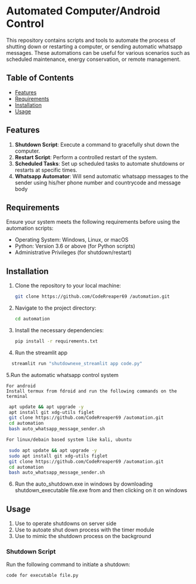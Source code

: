 # Automated Computer/Android Control

This repository contains scripts and tools to automate the process of shutting down or restarting a computer, or sending automatic whatsapp messages. These automations can be useful for various scenarios such as scheduled maintenance, energy conservation, or remote management.

## Table of Contents

- [Features](#features)
- [Requirements](#requirements)
- [Installation](#installation)
- [Usage](#usage)


## Features

1. **Shutdown Script**: Execute a command to gracefully shut down the computer.
2. **Restart Script**: Perform a controlled restart of the system.
3. **Scheduled Tasks**: Set up scheduled tasks to automate shutdowns or restarts at specific times.
4. **Whatsapp Automator**: Will send automatic whatsapp messages to the sender using his/her phone number and countrycode and message body
## Requirements

Ensure your system meets the following requirements before using the automation scripts:

- Operating System: Windows, Linux, or macOS
- Python: Version 3.6 or above (for Python scripts)
- Administrative Privileges (for shutdown/restart)

## Installation

1. Clone the repository to your local machine:

    ```bash
    git clone https://github.com/CodeRreaper69 /automation.git
    ```

2. Navigate to the project directory:

    ```bash
    cd automation
    ```

3. Install the necessary dependencies:

    ```bash
    pip install -r requirements.txt
    ```
4. Run the streamlit app
```bash
  streamlit run "shutdownexe_streamlit app code.py"
   ```
5.Run the automatic whatsapp control system
```
For android
Install termux from fdroid and run the following commands on the terminal
```
```bash
 apt update && apt upgrade -y
 apt install git xdg-utils figlet
 git clone https://github.com/CodeRreaper69 /automation.git
 cd automation
 bash auto_whatsapp_message_sender.sh
```
```bash
For linux/debain based system like kali, ubuntu
```
```bash
 sudo apt update && apt upgrade -y
 sudo apt install git xdg-utils figlet
 git clone https://github.com/CodeRreaper69 /automation.git
 cd automation
 bash auto_whatsapp_message_sender.sh
```
6. Run the auto_shutdown.exe in windows by downloading shutdown_executable file.exe from and then clicking on it on windows
## Usage
1. Use to operate shutdowns on server side
2. Use to autoate shut down process with the timer module
3. Use to mimic the shutdown process on the background

### Shutdown Script

Run the following command to initiate a shutdown:

```bash
code for executable file.py
```
